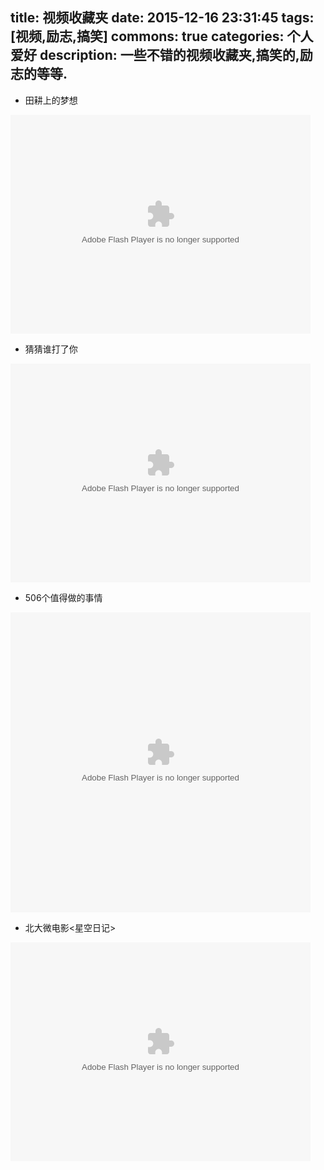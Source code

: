 title: 视频收藏夹
date: 2015-12-16 23:31:45
tags: [视频,励志,搞笑]
commons: true
categories: 个人爱好
description: 一些不错的视频收藏夹,搞笑的,励志的等等.
---

* 田耕上的梦想

<embed src="http://player.video.qiyi.com/cbbda375e1744fddac91d460e3dd2d7a/0/0/v_19rrifwye8.swf-albumId=563342-tvId=703052-isPurchase=0-cnId=16" allowFullScreen="true" quality="high" width="480" height="350" align="middle" allowScriptAccess="always" type="application/x-shockwave-flash"></embed>

* 猜猜谁打了你

<embed src="http://wscdn.miaopai.com/splayer2.1.1.swf?scid=Mx7qaJaPpzt6BFb4FXYFYQ__&amp;fromweibo=false&amp;fromweibo=false&amp;token=" type="application/x-shockwave-flash" autostart="false" width="480" height="350" quality="high" allowfullscreen="true" wmode="transparent" allowscriptaccess="always" pluginspage="http://www.macromedia.com/go/getflashplayer">
    
* 506个值得做的事情

<embed type="application/x-shockwave-flash" allowscriptaccess="always" allowfullscreen="true" wmode="transparent" quality="high" height="480" width="480" src="http://video.weibo.com/player/1034:c5f35fd6d89ae4b0321f205450523b09/v.swf"/>

* 北大微电影<星空日记>

<embed id="em" src="http://wscdn.miaopai.com/splayer2.1.1.swf?scid=BlJsm1qTebVXG3h-0exZGg__&amp;token=&amp;autopause=false&amp;fromweibo=false" type="application/x-shockwave-flash" autostart="false" width="480" height="350" quality="high" allowfullscreen="true" wmode="transparent" allowscriptaccess="always" pluginspage="http://www.macromedia.com/go/getflashplayer">